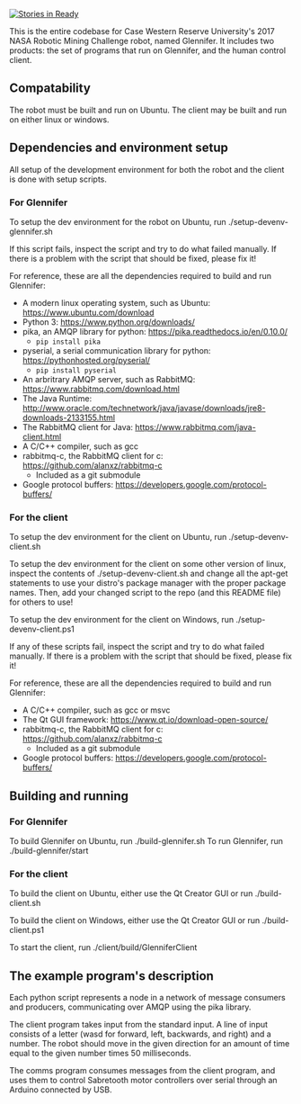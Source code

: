 [![Stories in Ready](https://badge.waffle.io/cwruRobotics/NASA-RMC-2017.png?label=ready&title=Ready)](https://waffle.io/cwruRobotics/NASA-RMC-2017)

This is the entire codebase for Case Western Reserve University's 2017 NASA Robotic Mining Challenge robot, named Glennifer. It includes two products: the set of programs that run on Glennifer, and the human control client.

## Compatability ##

The robot must be built and run on Ubuntu. The client may be built and run on either linux or windows.

## Dependencies and environment setup ##

All setup of the development environment for both the robot and the client is done with setup scripts.

### For Glennifer ###

To setup the dev environment for the robot on Ubuntu, run ./setup-devenv-glennifer.sh

If this script fails, inspect the script and try to do what failed manually. If there is a problem with the script that should be fixed, please fix it!

For reference, these are all the dependencies required to build and run Glennifer:

* A modern linux operating system, such as Ubuntu: https://www.ubuntu.com/download
* Python 3: https://www.python.org/downloads/
* pika, an AMQP library for python: https://pika.readthedocs.io/en/0.10.0/
  * `pip install pika`
* pyserial, a serial communication library for python: https://pythonhosted.org/pyserial/
  * `pip install pyserial`
* An arbritrary AMQP server, such as RabbitMQ: https://www.rabbitmq.com/download.html
* The Java Runtime: http://www.oracle.com/technetwork/java/javase/downloads/jre8-downloads-2133155.html
* The RabbitMQ client for Java: https://www.rabbitmq.com/java-client.html
* A C/C++ compiler, such as gcc
* rabbitmq-c, the RabbitMQ client for c: https://github.com/alanxz/rabbitmq-c
  * Included as a git submodule
* Google protocol buffers: https://developers.google.com/protocol-buffers/

### For the client ###

To setup the dev environment for the client on Ubuntu, run ./setup-devenv-client.sh

To setup the dev environment for the client on some other version of linux, inspect the contents of ./setup-devenv-client.sh and change all the apt-get statements to use your distro's package manager with the proper package names. Then, add your changed script to the repo (and this README file) for others to use!

To setup the dev environment for the client on Windows, run ./setup-devenv-client.ps1

If any of these scripts fail, inspect the script and try to do what failed manually. If there is a problem with the script that should be fixed, please fix it!

For reference, these are all the dependencies required to build and run Glennifer:

* A C/C++ compiler, such as gcc or msvc
* The Qt GUI framework: https://www.qt.io/download-open-source/
* rabbitmq-c, the RabbitMQ client for c: https://github.com/alanxz/rabbitmq-c
  * Included as a git submodule
* Google protocol buffers: https://developers.google.com/protocol-buffers/

## Building and running ##

### For Glennifer ###

To build Glennifer on Ubuntu, run ./build-glennifer.sh
To run Glennifer, run ./build-glennifer/start

### For the client ###

To build the client on Ubuntu, either use the Qt Creator GUI or run ./build-client.sh

To build the client on Windows, either use the Qt Creator GUI or run ./build-client.ps1

To start the client, run ./client/build/GlenniferClient

## The example program's description ##

Each python script represents a node in a network of message consumers and producers, communicating over AMQP using the pika library.

The client program takes input from the standard input. A line of input consists of a letter (wasd for forward, left, backwards, and right) and a number. The robot should move in the given direction for an amount of time equal to the given number times 50 milliseconds.

The comms program consumes messages from the client program, and uses them to control Sabretooth motor controllers over serial through an Arduino connected by USB.
